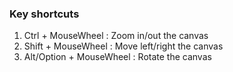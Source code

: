 ### Key shortcuts
1. Ctrl + MouseWheel : Zoom in/out the canvas
2. Shift + MouseWheel : Move left/right the canvas
3. Alt/Option + MouseWheel : Rotate the canvas